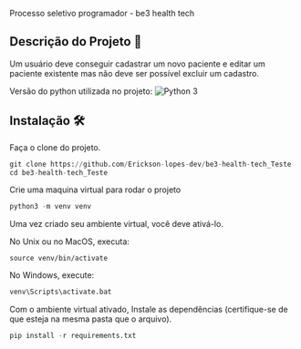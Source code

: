 Processo seletivo programador - be3 health tech



## Descrição do Projeto 📄

<p>Um usuário deve conseguir cadastrar um novo paciente e editar um paciente existente mas não deve ser
possível excluir um cadastro.</p>

Versão do python utilizada no projeto: ![Python 3](https://img.shields.io/badge/python-3.8-blue.svg)



## Instalação 🛠️

Faça o clone do projeto.

```python
git clone https://github.com/Erickson-lopes-dev/be3-health-tech_Teste
cd be3-health-tech_Teste
```



Crie uma maquina virtual  para rodar o projeto

```python
python3 -m venv venv
```

Uma vez criado seu ambiente virtual, você deve ativá-lo.

No Unix ou no MacOS, executa:

```
source venv/bin/activate
```

No Windows, execute:

```python
venv\Scripts\activate.bat
```



Com o ambiente virtual ativado, Instale as dependências (certifique-se de que esteja na mesma pasta que o arquivo).

```python
pip install -r requirements.txt
```

